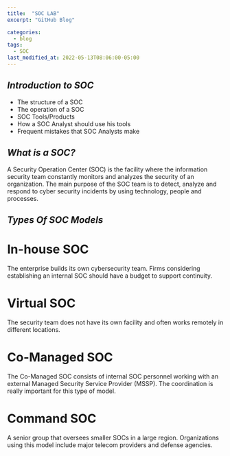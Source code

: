 ```yaml
---
title:  "SOC LAB"
excerpt: "GitHub Blog"

categories:
  - blog
tags:
  - SOC
last_modified_at: 2022-05-13T08:06:00-05:00
---
```


## _Introduction to SOC_
- The structure of a SOC
- The operation of a SOC
- SOC Tools/Products
- How a SOC Analyst should use his tools
- Frequent mistakes that SOC Analysts make

## _What is a SOC?_
A Security Operation Center (SOC) is the facility where the information security team constantly monitors and analyzes the security of an organization. The main purpose of the SOC team is to detect, analyze and respond to cyber security incidents by using technology, people and processes.

## _Types Of SOC Models_

# In-house SOC
The enterprise builds its own cybersecurity team. Firms considering establishing an internal SOC should have a budget to support continuity.

# Virtual SOC
The security team does not have its own facility and often works remotely in different locations.

# Co-Managed SOC
The Co-Managed SOC consists of internal SOC personnel working with an external Managed Security Service Provider (MSSP). The coordination is really important for this type of model.

# Command SOC
A senior group that oversees smaller SOCs in a large region. Organizations using this model include major telecom providers and defense agencies.